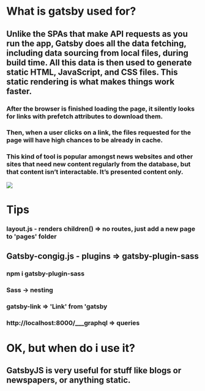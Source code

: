 # What is gatsby used for?
## Unlike the SPAs that make API requests as you run the app, Gatsby does all the data fetching, including data sourcing from local files, during build time. All this data is then used to generate static HTML, JavaScript, and CSS files. This static rendering is what makes things work faster.

### After the browser is finished loading the page, it silently looks for links with prefetch attributes to download them.
### Then, when a user clicks on a link, the files requested for the page will have high chances to be already in cache.

### This kind of tool is popular amongst news websites and other sites that need new content regularly from the database, but that content isn’t interactable. It’s presented content only.

<img src='https://cdn-media-1.freecodecamp.org/images/1*8JLlG_T6onoeW2mVjVT_Gw.png' />



# Tips 


### layout.js - renders children() => no routes, just add a new page to 'pages' folder

## Gatsby-congig.js - plugins => gatsby-plugin-sass
### npm i gatsby-plugin-sass
### Sass -> nesting

### gatsby-link => 'Link' from 'gatsby

### http://localhost:8000/___graphql => queries

# OK, but when do i use it?

## GatsbyJS is very useful for stuff like blogs or newspapers, or anything static.
